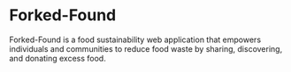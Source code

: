 # Forked-Found
Forked-Found is a food sustainability web application that empowers individuals and communities to reduce food waste by sharing, discovering, and donating excess food.
